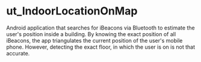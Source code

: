 # ut_IndoorLocationOnMap
Android application that searches for iBeacons via Bluetooth to estimate the user's position inside a building. By knowing the exact position of all iBeacons, the app triangulates the current position of the user's mobile phone. However, detecting the exact floor, in which the user is on is not that accurate.
